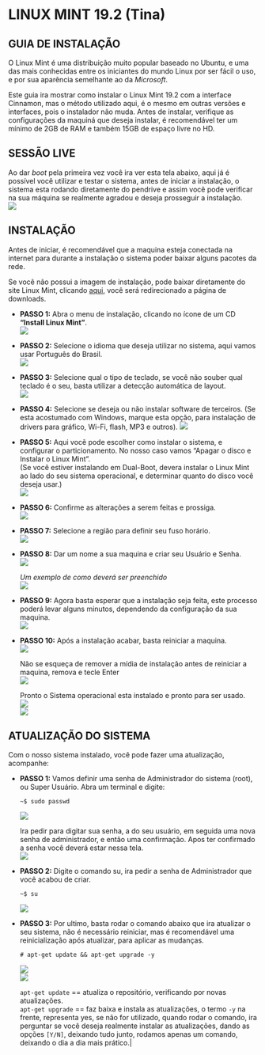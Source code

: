 # LINUX MINT 19.2 (Tina)

## GUIA DE INSTALAÇÃO

  O Linux Mint é uma distribuição muito popular baseado no Ubuntu, e uma das mais conhecidas entre os iniciantes do mundo Linux por ser fácil o uso, e por sua aparência semelhante ao da *Microsoft*.  

  Este guia ira mostrar como instalar o Linux Mint 19.2 com a interface Cinnamon, mas o método utilizado aqui, é o mesmo em outras versões e interfaces, pois o instalador não muda.
  Antes de instalar, verifique as configurações da maquiná que deseja instalar, é recomendável ter um mínimo de 2GB de RAM e também 15GB de espaço livre no HD.  

## SESSÃO LIVE

  Ao dar *boot* pela primeira vez você ira ver esta tela abaixo, aqui já é possível você utilizar e testar o sistema, antes de iniciar a instalação, o sistema esta rodando diretamente do pendrive e assim você pode verificar na sua máquina se realmente agradou e deseja prosseguir a instalação.  
  ![](https://raw.githubusercontent.com/gvieira29/install-mint/master/images/m1-install.png)

## INSTALAÇÃO

  Antes de iniciar, é recomendável que a maquina esteja conectada na internet para durante a instalação o sistema poder baixar alguns pacotes da rede.  

  Se você não possui a imagem de instalação, pode baixar diretamente do site Linux Mint, clicando [aqui](https://www.linuxmint.com/download.php), você será redirecionado a página de downloads.  

  - **PASSO 1:** Abra o menu de instalação, clicando no ícone de um CD **“Install Linux Mint”**.  
    ![](https://raw.githubusercontent.com/gvieira29/install-mint/master/images/m1-install.png)

  - **PASSO 2:** Selecione o idioma que deseja utilizar no sistema, aqui vamos usar Português do Brasil.  
    ![](https://raw.githubusercontent.com/gvieira29/install-mint/master/images/m2-idioma.png)

  - **PASSO 3:** Selecione qual o tipo de teclado, se você não souber qual teclado é o seu, basta utilizar a detecção automática de layout.  
    ![](https://raw.githubusercontent.com/gvieira29/install-mint/master/images/m3-teclado.png)

  - **PASSO 4:** Selecione se deseja ou não instalar software de terceiros. (Se esta acostumado com Windows, marque esta opção, para instalação de drivers para gráfico, Wi-Fi, flash, MP3 e outros). 
    ![](https://raw.githubusercontent.com/gvieira29/install-mint/master/images/m4-terceiros.png)

  - **PASSO 5:** Aqui vocẽ pode escolher como instalar o sistema, e configurar o particionamento. No nosso caso vamos “Apagar o disco e Instalar o Linux Mint”.  
  (Se você estiver instalando em Dual-Boot, devera instalar o Linux Mint ao lado do seu sistema operacional, e determinar quanto do disco você deseja usar.)  
  ![](https://raw.githubusercontent.com/gvieira29/install-mint/master/images/m5-particionamento.png)

  - **PASSO 6:** Confirme as alterações a serem feitas e prossiga.  
    ![](https://raw.githubusercontent.com/gvieira29/install-mint/master/images/m6-confirm.png)

  - **PASSO 7:** Selecione a região para definir seu fuso horário.  
    ![](https://raw.githubusercontent.com/gvieira29/install-mint/master/images/m7-horario.png)

  - **PASSO 8:** Dar um nome a sua maquina e criar seu Usuário e Senha.  
    ![](https://raw.githubusercontent.com/gvieira29/install-mint/master/images/m8-usuario.png)

    *Um exemplo de como deverá ser preenchido*  
    ![](https://raw.githubusercontent.com/gvieira29/install-mint/master/images/m9-exuser.png)

  - **PASSO 9:** Agora basta esperar que a instalação seja feita, este processo poderá levar alguns minutos, dependendo da configuração da sua maquina.  
    ![](https://raw.githubusercontent.com/gvieira29/install-mint/master/images/m10-instalando.png)

  - **PASSO 10:** Após a instalação acabar, basta reiniciar a maquina.  
    ![](https://raw.githubusercontent.com/gvieira29/install-mint/master/images/m11-confirmando.png)

    Não se esqueça de remover a mídia de instalação antes de reiniciar a maquina, remova e tecle Enter  
    ![](https://raw.githubusercontent.com/gvieira29/install-mint/master/images/m12-rempd.png)

    Pronto o Sistema operacional esta instalado e pronto para ser usado.  
    ![](https://raw.githubusercontent.com/gvieira29/install-mint/master/images/m13-lockscreen.png)  
    ![](https://raw.githubusercontent.com/gvieira29/install-mint/master/images/m14-bemvindo.png)

## ATUALIZAÇÃO DO SISTEMA

  Com o nosso sistema instalado, você pode fazer uma atualização, acompanhe:  

  - **PASSO 1:** Vamos definir uma senha de Administrador do sistema (root), ou Super Usuário. Abra um terminal e digite:  
    ```
    ~$ sudo passwd
    ```
    ![](https://raw.githubusercontent.com/gvieira29/install-mint/master/images/m15-sudopass.png)

    Ira pedir para digitar sua senha, a do seu usuário, em seguida uma nova senha de administrador, e então uma confirmação. Apos ter confirmado a senha você deverá estar nessa tela.  
    ![](https://raw.githubusercontent.com/gvieira29/install-mint/master/images/m17%3Dsudook.png)  

  - **PASSO 2:** Digite o comando su, ira pedir a senha de Administrador que você acabou de criar.  
    ```
    ~$ su
    ```
    ![](https://raw.githubusercontent.com/gvieira29/install-mint/master/images/m18-upgrade.png)  

  - **PASSO 3:** Por ultimo, basta rodar o comando abaixo que ira atualizar o seu sistema, não é necessário reiniciar, mas é recomendável uma reinicialização após atualizar, para aplicar as mudanças.  
    ```
    # apt-get update && apt-get upgrade -y
    ```
    ![](https://raw.githubusercontent.com/gvieira29/install-mint/master/images/m18-upgrade.png)  
    ![](https://raw.githubusercontent.com/gvieira29/install-mint/master/images/m19-terminal.png)  

    `apt-get update` == atualiza o repositório, verificando por novas atualizações.  
    `apt-get upgrade` == faz baixa e instala as atualizações, o termo `-y` na frente, representa yes, se não for utilizado, quando rodar o comando, ira perguntar se você deseja realmente instalar as atualizações, dando as opções `[Y/N]`, deixando tudo junto, rodamos apenas um comando, deixando o dia a dia mais prático.|